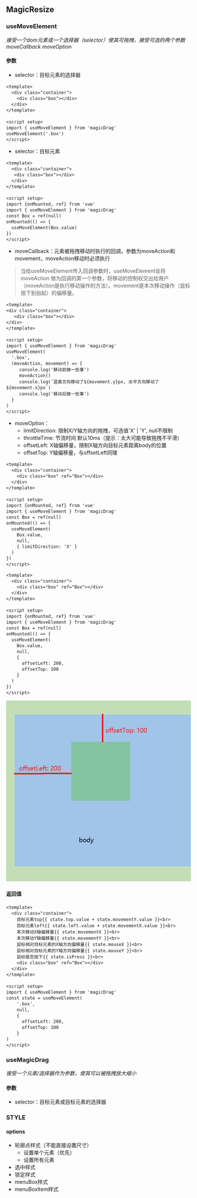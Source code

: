 ## MagicResize

### useMoveElement

_接受一个dom元素或一个选择器（selector）使其可拖拽，接受可选的两个参数 moveCallback moveOption_

#### 参数

 - selector：目标元素的选择器
```vue
<template>
  <div class="container">
    <div class="box"></div>
  </div>
</template>

<script setup>
import { useMoveElement } from 'magicDrag'
useMoveElement('.box')
</script>
```
 - selector：目标元素
```vue
<template>
  <div class="container">
   <div class="box"></div>
  </div>
</template>

<script setup>
import {onMounted, ref} from 'vue'
import { useMoveElement } from 'magicDrag'
const Box = ref(null)
onMounted(() => {
  useMoveElement(Box.value)
})
</script>
```

 - moveCallback：元素被拖拽移动时执行的回调，参数为moveAction和movement，moveAction移动时必须执行
> 当给useMoveElement传入回调参数时，useMoveElement会将 moveAction 做为回调的第一个参数，将移动的控制权交出给用户
> （moveAction是执行移动操作的方法）。movement是本次移动操作（鼠标按下到抬起）的偏移量。

```vue
<template>
<div class="container">
   <div class="box"></div>
</div>
</template>

<script setup>
import { useMoveElement } from 'magicDrag'
useMoveElement(
  '.box',
  (moveAction, movement) => {
     console.log('移动前做一些事')
     moveAction()
     console.log(`竖直方向移动了${movement.y}px, 水平方向移动了${movement.x}px`)
     console.log('移动后做一些事')
  }
)
</script>
```

 - moveOption：
   - limitDirection: 限制X/Y轴方向的拖拽，可选值'X' | 'Y', null不限制
   - throttleTime: 节流时间 默认10ms（提示：太大可能导致拖拽不平滑）
   - offsetLeft: X轴偏移量，限制X轴方向目标元素距离body的位置
   - offsetTop: Y轴偏移量，与offsetLeft同理
```vue
<template>
  <div class="container">
    <div class="box" ref="Box"></div>
  </div>
</template>

<script setup>
import {onMounted, ref} from 'vue'
import { useMoveElement } from 'magicDrag'
const Box = ref(null)
onMounted(() => {
  useMoveElement(
    Box.value,
    null,
    { limitDirection: 'X' }
  )
})
</script>
```

```vue
<template>
  <div class="container">
    <div class="box" ref="Box"></div>
  </div>
</template>

<script setup>
import {onMounted, ref} from 'vue'
import { useMoveElement } from 'magicDrag'
const Box = ref(null)
onMounted(() => {
  useMoveElement(
    Box.value,
    null,
    {
      offsetLeft: 200,
      offsetTop: 100
    }
  )
})
</script>
```
![offset.png](..%2Foffset.png)

#### 返回值
```vue
<template>
  <div class="container">
    目标元素top{{ state.top.value + state.movementY.value }}<br>
    目标元素left{{ state.left.value + state.movementX.value }}<br>
    本次移动X轴偏移量{{ state.movementX }}<br>
    本次移动Y轴偏移量{{ state.movementY }}<br>
    鼠标相对目标元素的X轴方向偏移量{{ state.mouseX }}<br>
    鼠标相对目标元素的Y轴方向偏移量{{ state.mouseY }}<br>
    鼠标是否按下{{ state.isPress }}<br>
    <div class="box" ref="Box"></div>
  </div>
</template>

<script setup>
import { useMoveElement } from 'magicDrag'
const state = useMoveElement(
    '.box',
    null,
    {
      offsetLeft: 200,
      offsetTop: 100
    }
)
</script>
```



### useMagicDrag

_接受一个元素/选择器作为参数，使其可以被拖拽放大缩小_

#### 参数

 - selector：目标元素或目标元素的选择器

### STYLE

#### options
 - 轮廓点样式（不能直接设置尺寸）
   - 设置单个元素（优先）
   - 设置所有元素
 - 选中样式
 - 锁定样式
 - menuBox样式
 - menuBoxItem样式

